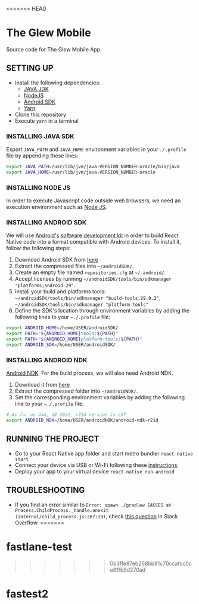 <<<<<<< HEAD
# The Glew Mobile

Source code for The Glew Mobile App.

## SETTING UP

- Install the following dependencies:
  - [JAVA JDK](http://openjdk.java.net/install/)
  - [NodeJS](https://nodejs.org/es/download/)
  - [Android SDK](https://developer.android.com/studio)
  - [Yarn](https://yarnpkg.com/lang/en/docs/install)
- Clone this repository
- Execute `yarn` in a terminal

### INSTALLING JAVA SDK

Export `JAVA_PATH` and `JAVA_HOME` environment variables in your `./.profile` file by appending these lines:

```bash
export JAVA_PATH=/usr/lib/jvm/java-VERSION_NUMBER-oracle/bin/java
export JAVA_HOME=/usr/lib/jvm/java-VERSION_NUMBER-oracle
```

### INSTALLING NODE JS

In order to execute Javascript code outside web browsers, we need an execution environment such as [Node JS](https://nodejs.org/es/download/).

### INSTALLING ANDROID SDK

We will use [Android's software development kit](https://developer.android.com/studio/#downloads) in order to build React Native code into a format compatible with Android devices. To install it, follow the following steps:

1. Download Android SDK from [here](https://developer.android.com/studio/#downloads)
2. Extract the compressed files into `~/androidSDK/`.
3. Create an empty file named `repositories.cfg` at `~/.android/`.
4. Accept licenses by running `~/androidSDK/tools/bin/sdkmanager "platforms;android-29"`.
5. Install your build and platforms tools: `~/androidSDK/tools/bin/sdkmanager "build-tools;29.0.2"`, `~/androidSDK/tools/bin/sdkmanager "platform-tools"`
6. Define the SDK's location through environment variables by adding the following lines to your `~./.profile` file:

```bash
export ANDROID_HOME=/home/USER/androidSDK/
export PATH="${ANDROID_HOME}tools:${PATH}"
export PATH="${ANDROID_HOME}platform-tools:${PATH}"
export ANDROID_SDK=/home/USER/androidSDK/
```

### INSTALLING ANDROID NDK

[Android NDK](https://developer.android.com/ndk/downloads). For the build process, we will also need Android NDK.

1. Download it from [here](https://developer.android.com/ndk/downloads)
2. Extract the compressed folder into `~/androidNDK/`.
3. Set the corresponding environment variables by adding the following line to your `~./.profile` file:

```bash
# As far as Jan, 28 2021, r21d version is LST
export ANDROID_NDK=/home/USER/androidNDK/android-ndk-r21d
```

## RUNNING THE PROJECT

- Go to your React Native app folder and start metro bundler `react-native start`
- Connect your device via USB or Wi-Fi following these [instructions](https://reactnative.dev/docs/running-on-device).
- Deploy your app to your virtual device `react-native run-android`

## TROUBLESHOOTING

- If you find an error similar to `Error: spawn ./gradlew EACCES at Process.ChildProcess._handle.onexit (internal/child_process.js:267:19)`, check [this question](https://stackoverflow.com/questions/63046515/what-do-these-errors-mean-in-react-native-in-my-react-native-project-and-how-do) in Stack Overflow.
=======
# fastlane-test
>>>>>>> 0b3ffe87eb268bb81c70ccafcc0ce81fb9d270ad
# fastest2
